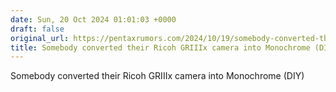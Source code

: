 ```yaml
---
date: Sun, 20 Oct 2024 01:01:03 +0000
draft: false
original_url: https://pentaxrumors.com/2024/10/19/somebody-converted-their-ricoh-griiix-camera-into-monochrome-diy/
title: Somebody converted their Ricoh GRIIIx camera into Monochrome (DIY)
---
```


Somebody converted their Ricoh GRIIIx camera into Monochrome (DIY)